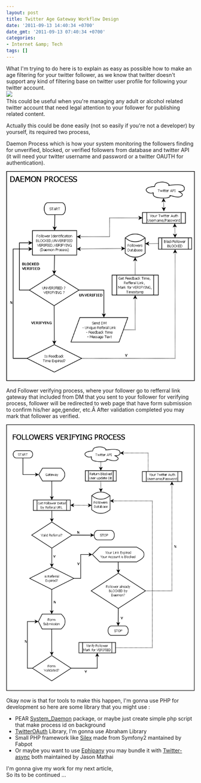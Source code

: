 ```yaml
---
layout: post
title: Twitter Age Gateway Workflow Design
date: '2011-09-13 14:40:34 +0700'
date_gmt: '2011-09-13 07:40:34 +0700'
categories:
- Internet &amp; Tech
tags: []
---
```

What I'm trying to do here is to explain as easy as possible how to make an age filtering for your twitter follower, as we know that twitter doesn't support any kind of filtering base on twitter user profile for following your twitter account.  
![](http://fbbhmublogcontest.think.web.id/tracker/174414662636405/tracker.png)  
 This could be useful when you're managing any adult or alcohol related twitter account that need legal attention to your follower for publishing related content.

Actually this could be done easily (not so easily if you're not a developer) by yourself, its required two process,

Daemon Process which is how your system monitoring the followers finding for unverified, blocked, or verified followers from database and twitter API (it will need your twitter username and password or a twitter OAUTH for authentication).

[![](/images/twitterAgeGateway_daemon2.png "twitterAgeGateway_daemon2")](/images/twitterAgeGateway_daemon2.png)

And Follower verifying process, where your follower go to refferral link gateway that included from DM that you sent to your follower for verifying process, follower will be redirected to web page that have form submission to confirm his/her age,gender, etc.Â After validation completed you may mark that follower as verified.

[](/images/twitterAgeGateway_verifying.png)[![](/images/twitterAgeGateway_verifying2.png "twitterAgeGateway_verifying2")](/images/twitterAgeGateway_verifying2.png)

Okay now is that for tools to make this happen, I'm gonna use PHP for development so here are some library that you might use :

- PEAR [System\_Daemon](http://pear.php.net/package/System_Daemon/) package, or maybe just create simple php script that make process id on background  
 - [TwitterOAuth](https://github.com/abraham/twitteroauth) Library, I'm gonna use Abraham Library  
 - Small PHP framework like [Silex](http://silex.sensiolabs.org) made from Symfony2 mantained by Fabpot  
 - Or maybe you want to use [Ephipany](https://github.com/jmathai/epiphany) you may bundle it with [Twitter-async](https://github.com/jmathai/twitter-async) both maintained by Jason Mathai

I'm gonna give my work for my next article,  
 So its to be continued ...